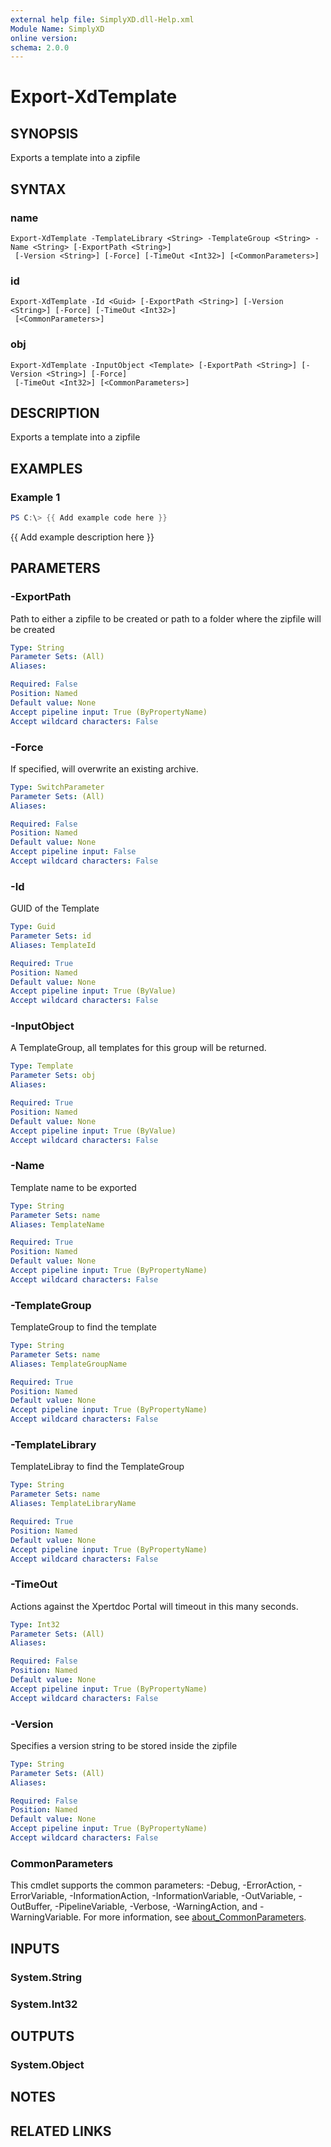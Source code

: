 ```yaml
---
external help file: SimplyXD.dll-Help.xml
Module Name: SimplyXD
online version:
schema: 2.0.0
---
```


# Export-XdTemplate

## SYNOPSIS
Exports a template into a zipfile

## SYNTAX

### name
```
Export-XdTemplate -TemplateLibrary <String> -TemplateGroup <String> -Name <String> [-ExportPath <String>]
 [-Version <String>] [-Force] [-TimeOut <Int32>] [<CommonParameters>]
```

### id
```
Export-XdTemplate -Id <Guid> [-ExportPath <String>] [-Version <String>] [-Force] [-TimeOut <Int32>]
 [<CommonParameters>]
```

### obj
```
Export-XdTemplate -InputObject <Template> [-ExportPath <String>] [-Version <String>] [-Force]
 [-TimeOut <Int32>] [<CommonParameters>]
```

## DESCRIPTION
Exports a template into a zipfile

## EXAMPLES

### Example 1
```powershell
PS C:\> {{ Add example code here }}
```

{{ Add example description here }}

## PARAMETERS

### -ExportPath
Path to either a zipfile to be created or path to a folder where the zipfile will be created

```yaml
Type: String
Parameter Sets: (All)
Aliases:

Required: False
Position: Named
Default value: None
Accept pipeline input: True (ByPropertyName)
Accept wildcard characters: False
```

### -Force
If specified, will overwrite an existing archive.

```yaml
Type: SwitchParameter
Parameter Sets: (All)
Aliases:

Required: False
Position: Named
Default value: None
Accept pipeline input: False
Accept wildcard characters: False
```

### -Id
GUID of the Template

```yaml
Type: Guid
Parameter Sets: id
Aliases: TemplateId

Required: True
Position: Named
Default value: None
Accept pipeline input: True (ByValue)
Accept wildcard characters: False
```

### -InputObject
A TemplateGroup, all templates for this group will be returned.

```yaml
Type: Template
Parameter Sets: obj
Aliases:

Required: True
Position: Named
Default value: None
Accept pipeline input: True (ByValue)
Accept wildcard characters: False
```

### -Name
Template name to be exported

```yaml
Type: String
Parameter Sets: name
Aliases: TemplateName

Required: True
Position: Named
Default value: None
Accept pipeline input: True (ByPropertyName)
Accept wildcard characters: False
```

### -TemplateGroup
TemplateGroup to find the template

```yaml
Type: String
Parameter Sets: name
Aliases: TemplateGroupName

Required: True
Position: Named
Default value: None
Accept pipeline input: True (ByPropertyName)
Accept wildcard characters: False
```

### -TemplateLibrary
TemplateLibray to find the TemplateGroup

```yaml
Type: String
Parameter Sets: name
Aliases: TemplateLibraryName

Required: True
Position: Named
Default value: None
Accept pipeline input: True (ByPropertyName)
Accept wildcard characters: False
```

### -TimeOut
Actions against the Xpertdoc Portal will timeout in this many seconds.

```yaml
Type: Int32
Parameter Sets: (All)
Aliases:

Required: False
Position: Named
Default value: None
Accept pipeline input: True (ByPropertyName)
Accept wildcard characters: False
```

### -Version
Specifies a version string to be stored inside the zipfile

```yaml
Type: String
Parameter Sets: (All)
Aliases:

Required: False
Position: Named
Default value: None
Accept pipeline input: True (ByPropertyName)
Accept wildcard characters: False
```

### CommonParameters
This cmdlet supports the common parameters: -Debug, -ErrorAction, -ErrorVariable, -InformationAction, -InformationVariable, -OutVariable, -OutBuffer, -PipelineVariable, -Verbose, -WarningAction, and -WarningVariable. For more information, see [about_CommonParameters](http://go.microsoft.com/fwlink/?LinkID=113216).

## INPUTS

### System.String

### System.Int32

## OUTPUTS

### System.Object
## NOTES

## RELATED LINKS
